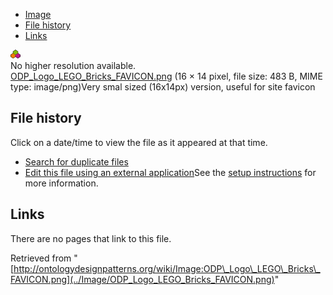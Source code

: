 * [Image](../Image/ODP_Logo_LEGO_Bricks_FAVICON.png#file)
* [File history](../Image/ODP_Logo_LEGO_Bricks_FAVICON.png#filehistory)
* [Links](../Image/ODP_Logo_LEGO_Bricks_FAVICON.png#filelinks)

[![Image:ODP Logo LEGO Bricks FAVICON.png](../images/4/4e/ODP_Logo_LEGO_Bricks_FAVICON.png)](../images/4/4e/ODP_Logo_LEGO_Bricks_FAVICON.png)  
No higher resolution available.  
[ODP\_Logo\_LEGO\_Bricks\_FAVICON.png](../images/4/4e/ODP_Logo_LEGO_Bricks_FAVICON.png)‎ (16 × 14 pixel, file size: 483 B, MIME type: image/png)Very smal sized (16x14px) version, useful for site favicon




## File history

Click on a date/time to view the file as it appeared at that time.



  
* [Search for duplicate files](http://ontologydesignpatterns.org/wiki/Special:FileDuplicateSearch/ODP_Logo_LEGO_Bricks_FAVICON.png "Special:FileDuplicateSearch/ODP Logo LEGO Bricks FAVICON.png")
* [Edit this file using an external application](http://ontologydesignpatterns.org/wiki/index.php?title=Image:ODP_Logo_LEGO_Bricks_FAVICON.png&action=edit&externaledit=true&mode=file "Image:ODP Logo LEGO Bricks FAVICON.png")See the [setup instructions](http://www.mediawiki.org/wiki/Manual:External_editors "http://www.mediawiki.org/wiki/Manual:External_editors") for more information.

## Links



There are no pages that link to this file.




Retrieved from "[http://ontologydesignpatterns.org/wiki/Image:ODP\_Logo\_LEGO\_Bricks\_FAVICON.png](../Image/ODP_Logo_LEGO_Bricks_FAVICON.png)"